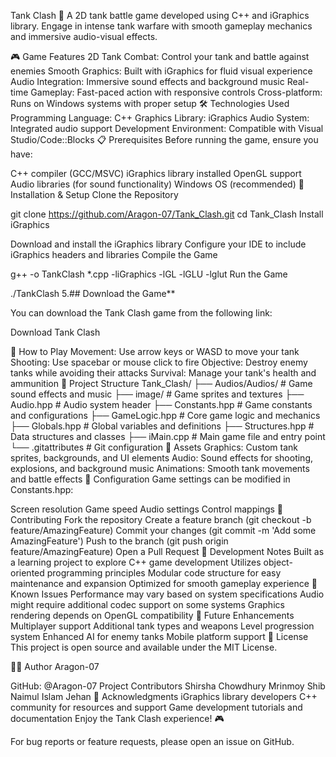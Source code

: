 Tank Clash 🚀
A 2D tank battle game developed using C++ and iGraphics library. Engage in intense tank warfare with smooth gameplay mechanics and immersive audio-visual effects.

🎮 Game Features
2D Tank Combat: Control your tank and battle against enemies
Smooth Graphics: Built with iGraphics for fluid visual experience
Audio Integration: Immersive sound effects and background music
Real-time Gameplay: Fast-paced action with responsive controls
Cross-platform: Runs on Windows systems with proper setup
🛠️ Technologies Used
Programming Language: C++
Graphics Library: iGraphics
Audio System: Integrated audio support
Development Environment: Compatible with Visual Studio/Code::Blocks
📋 Prerequisites
Before running the game, ensure you have:

C++ compiler (GCC/MSVC)
iGraphics library installed
OpenGL support
Audio libraries (for sound functionality)
Windows OS (recommended)
🚀 Installation & Setup
Clone the Repository

git clone https://github.com/Aragon-07/Tank_Clash.git
cd Tank_Clash
Install iGraphics

Download and install the iGraphics library
Configure your IDE to include iGraphics headers and libraries
Compile the Game

g++ -o TankClash *.cpp -liGraphics -lGL -lGLU -lglut
Run the Game

./TankClash
5.## Download the Game**

You can download the Tank Clash game from the following link:

Download Tank Clash

🎯 How to Play
Movement: Use arrow keys or WASD to move your tank
Shooting: Use spacebar or mouse click to fire
Objective: Destroy enemy tanks while avoiding their attacks
Survival: Manage your tank's health and ammunition
📁 Project Structure
Tank_Clash/
├── Audios/Audios/          # Game sound effects and music
├── image/                  # Game sprites and textures
├── Audio.hpp               # Audio system header
├── Constants.hpp           # Game constants and configurations
├── GameLogic.hpp          # Core game logic and mechanics
├── Globals.hpp            # Global variables and definitions
├── Structures.hpp         # Data structures and classes
├── iMain.cpp              # Main game file and entry point
└── .gitattributes         # Git configuration
🎨 Assets
Graphics: Custom tank sprites, backgrounds, and UI elements
Audio: Sound effects for shooting, explosions, and background music
Animations: Smooth tank movements and battle effects
🔧 Configuration
Game settings can be modified in Constants.hpp:

Screen resolution
Game speed
Audio settings
Control mappings
🤝 Contributing
Fork the repository
Create a feature branch (git checkout -b feature/AmazingFeature)
Commit your changes (git commit -m 'Add some AmazingFeature')
Push to the branch (git push origin feature/AmazingFeature)
Open a Pull Request
📝 Development Notes
Built as a learning project to explore C++ game development
Utilizes object-oriented programming principles
Modular code structure for easy maintenance and expansion
Optimized for smooth gameplay experience
🐛 Known Issues
Performance may vary based on system specifications
Audio might require additional codec support on some systems
Graphics rendering depends on OpenGL compatibility
🔮 Future Enhancements
 Multiplayer support
 Additional tank types and weapons
 Level progression system
 Enhanced AI for enemy tanks
 Mobile platform support
📄 License
This project is open source and available under the MIT License.

👨‍💻 Author
Aragon-07

GitHub: @Aragon-07
Project Contributors
Shirsha Chowdhury
Mrinmoy Shib
Naimul Islam Jehan
🙏 Acknowledgments
iGraphics library developers
C++ community for resources and support
Game development tutorials and documentation
Enjoy the Tank Clash experience! 🎮

For bug reports or feature requests, please open an issue on GitHub.
